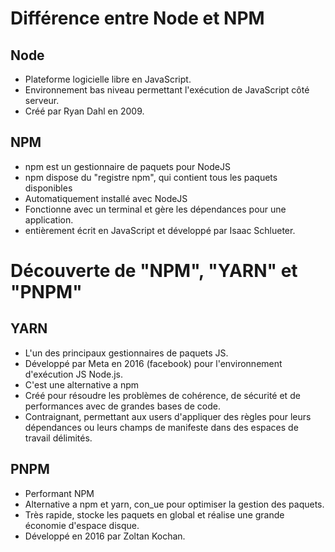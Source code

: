 # Différence entre Node et NPM

## Node

- Plateforme logicielle libre en JavaScript.
- Environnement bas niveau permettant l'exécution de JavaScript côté serveur.
- Créé par Ryan Dahl en 2009.

## NPM

- npm est un gestionnaire de paquets pour NodeJS
- npm dispose du "registre npm", qui contient tous les paquets disponibles
- Automatiquement installé avec NodeJS
- Fonctionne avec un terminal et gère les dépendances pour une application.
- entièrement écrit en JavaScript et développé par Isaac Schlueter.

# Découverte de "NPM", "YARN" et "PNPM"

## YARN

- L'un des principaux gestionnaires de paquets JS.
- Développé par Meta en 2016 (facebook) pour l'environnement d'exécution JS Node.js.
- C'est une alternative a npm
- Créé pour résoudre les problèmes de cohérence, de sécurité et de performances avec de grandes bases de code.
- Contraignant, permettant aux users d'appliquer des règles pour leurs dépendances ou leurs champs de manifeste dans des espaces de travail délimités.

## PNPM

- Performant NPM
- Alternative a npm et yarn, con_ue pour optimiser la gestion des paquets.
- Très rapide, stocke les paquets en global et réalise une grande économie d'espace disque.
- Développé en 2016 par Zoltan Kochan.
